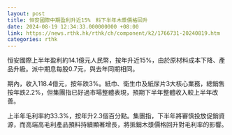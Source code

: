 ```yaml
---
layout: post
title: 恒安國際中期盈利升近15%　料下半年木漿價格回升
date: 2024-08-19 12:34:33.000000000 +08:00
link: https://news.rthk.hk/rthk/ch/component/k2/1766731-20240819.htm
categories: rthk
---
```


恒安國際上半年盈利約14.1億元人民幣，按年升近15%，由於原材料成本下降、產品升級。派中期息每股0.7元，與去年同期相同。

期內，收入118.4億元，按年跌3%。紙巾、衛生巾及紙尿片3大核心業務，總銷售按年跌2.2%，但集團指已好過市場整體表現，預期下半年整體收入較上半年改善。

上半年毛利率約33.3%，按年升2.3個百分點。集團指，下半年將審慎投放促銷資源，而高端高毛利產品預料持續顯著增長，將抵銷木漿價格回升對毛利率的影響。
